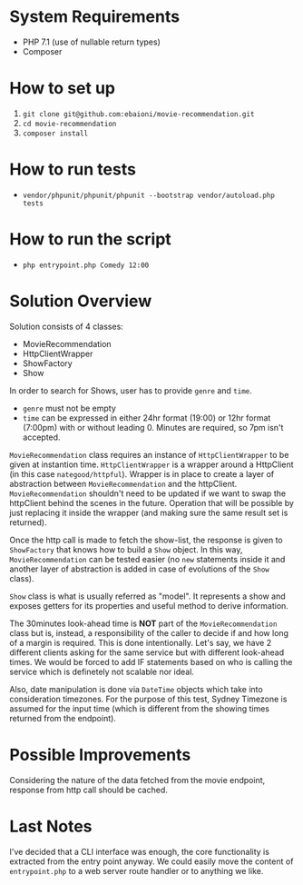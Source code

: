 System Requirements
=====================
* PHP 7.1 (use of nullable return types)
* Composer

How to set up
=============
1. ```git clone git@github.com:ebaioni/movie-recommendation.git```
2. ```cd movie-recommendation```
3. ```composer install```

How to run tests
================
* ```vendor/phpunit/phpunit/phpunit --bootstrap vendor/autoload.php tests```

How to run the script
=====================
* ```php entrypoint.php Comedy 12:00```

Solution Overview
=================
Solution consists of 4 classes:

* MovieRecommendation
* HttpClientWrapper
* ShowFactory
* Show

In order to search for Shows, user has to provide ```genre``` and ```time```. 
* ```genre``` must not be empty
* ```time``` can be expressed in either 24hr format (19:00) or 12hr format (7:00pm) with or without leading 0. Minutes are required, so 7pm isn't accepted.

```MovieRecommendation``` class requires an instance of ```HttpClientWrapper``` to be given at instantion time. ```HttpClientWrapper``` is a wrapper around a HttpClient (in this case ```nategood/httpful```). 
Wrapper is in place to create a layer of abstraction between ```MovieRecommendation``` and the httpClient. ```MovieRecommendation``` shouldn't need to be updated if we want to swap the httpClient behind the scenes in the future. Operation that will be possible by just replacing it inside the wrapper (and making sure the same result set is returned).

Once the http call is made to fetch the show-list, the response is given to ```ShowFactory``` that knows how to build a ```Show``` object. In this way, ```MovieRecommendation``` can be tested easier (no ```new``` statements inside it and another layer of abstraction is added in case of evolutions of the ```Show``` class).

```Show``` class is what is usually referred as "model". It represents a show and exposes getters for its properties and useful method to derive information.

The 30minutes look-ahead time is **NOT** part of the ```MovieRecommendation``` class but is, instead, a responsibility of the caller to decide if and how long of a margin is required. 
This is done intentionally. Let's say, we have 2 different clients asking for the same service but with different look-ahead times. We would be forced to add IF statements based on who is calling the service which is definetely not scalable nor ideal.

Also, date manipulation is done via ```DateTime``` objects which take into consideration timezones. For the purpose of this test, Sydney Timezone is assumed for the input time (which is different from the showing times returned from the endpoint).

Possible Improvements
=====================
Considering the nature of the data fetched from the movie endpoint, response from http call should be cached.

Last Notes
==========
I've decided that a CLI interface was enough, the core functionality is extracted from the entry point anyway. We could easily move the content of ```entrypoint.php``` to a web server route handler or to anything we like.



